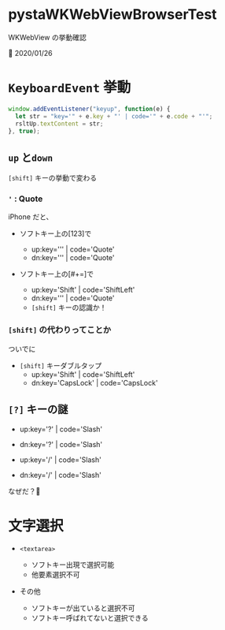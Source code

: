 # pystaWKWebViewBrowserTest

WKWebView の挙動確認

📝 2020/01/26

# `KeyboardEvent` 挙動

``` js
window.addEventListener("keyup", function(e) {
  let str = "key='" + e.key + "' | code='" + e.code + "'";
  rsltUp.textContent = str;
}, true);
```

## `up` と`down`
`[shift]` キーの挙動で変わる

### `'` : Quote
iPhone だと、

- ソフトキー上の[123]で
	- up:key=''' | code='Quote'
	- dn:key=''' | code='Quote'

- ソフトキー上の[#+=]で
	- up:key='Shift' | code='ShiftLeft'
	- dn:key=''' | code='Quote'
	- `[shift]` キーの認識か！

### `[shift]` の代わりってことか
ついでに

- `[shift]` キーダブルタップ
	- up:key='Shift' | code='ShiftLeft'
	- dn:key='CapsLock' | code='CapsLock'

## `[?]` キーの謎

- up:key='?' | code='Slash'
- dn:key='?' | code='Slash'


- up:key='/' | code='Slash'
- dn:key='/' | code='Slash'


なぜだ？🤔


# 文字選択

- `<textarea>`
	- ソフトキー出現で選択可能
	- 他要素選択不可

- その他
	- ソフトキーが出ていると選択不可
	- ソフトキー呼ばれてないと選択できる
